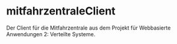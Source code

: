 mitfahrzentraleClient
=====================

Der Client für die Mitfahrzentrale aus dem Projekt für Webbasierte Anwendungen 2: Verteilte Systeme.
